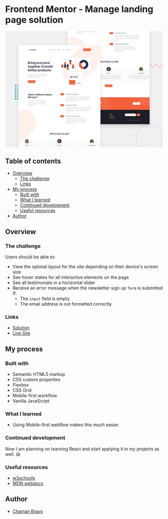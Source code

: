 # Frontend Mentor - Manage landing page solution

![Design preview](./design/desktop-preview.jpg)

## Table of contents

- [Overview](#overview)
  - [The challenge](#the-challenge)
  - [Links](#links)
- [My process](#my-process)
  - [Built with](#built-with)
  - [What I learned](#what-i-learned)
  - [Continued development](#continued-development)
  - [Useful resources](#useful-resources)
- [Author](#author)

## Overview

### The challenge

Users should be able to:

- View the optimal layout for the site depending on their device's screen size
- See hover states for all interactive elements on the page
- See all testimonials in a horizontal slider
- Receive an error message when the newsletter sign up `form` is submitted if:
  - The `input` field is empty
  - The email address is not formatted correctly

### Links

- [Solution](https://github.com/chamanbravo/Manage-landingpage)
- [Live Site](https://chaman-manage-landingpage.vercel.app/)

## My process

### Built with

- Semantic HTML5 markup
- CSS custom properties
- Flexbox
- CSS Grid
- Mobile-first workflow
- Vanilla JavaScript


### What I learned

- Using Mobile-first webflow makes this much easier.

### Continued development

Now I am planning on learning React and start applying it in my projects as well. 😃

### Useful resources

- [w3schools](https://www.w3schools.com)
- [MDN webdocs](https://developer.mozilla.org)


## Author

- [Chaman Bravo](https://http://chamanbudhathoki.com.np/)

